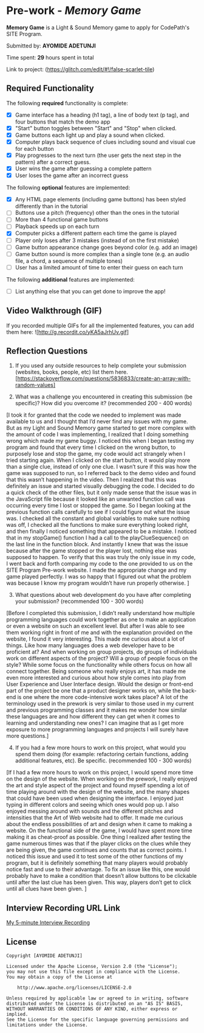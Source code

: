 # Pre-work - *Memory Game*

**Memory Game** is a Light & Sound Memory game to apply for CodePath's SITE Program. 

Submitted by: **AYOMIDE ADETUNJI**

Time spent: **29** hours spent in total

Link to project: (https://glitch.com/edit/#!/false-scarlet-tile)

## Required Functionality

The following **required** functionality is complete:

* [x] Game interface has a heading (h1 tag), a line of body text (p tag), and four buttons that match the demo app
* [x] "Start" button toggles between "Start" and "Stop" when clicked. 
* [x] Game buttons each light up and play a sound when clicked. 
* [x] Computer plays back sequence of clues including sound and visual cue for each button
* [x] Play progresses to the next turn (the user gets the next step in the pattern) after a correct guess. 
* [x] User wins the game after guessing a complete pattern
* [x] User loses the game after an incorrect guess

The following **optional** features are implemented:

* [x] Any HTML page elements (including game buttons) has been styled differently than in the tutorial
* [ ] Buttons use a pitch (frequency) other than the ones in the tutorial
* [ ] More than 4 functional game buttons
* [ ] Playback speeds up on each turn
* [x] Computer picks a different pattern each time the game is played
* [ ] Player only loses after 3 mistakes (instead of on the first mistake)
* [ ] Game button appearance change goes beyond color (e.g. add an image)
* [ ] Game button sound is more complex than a single tone (e.g. an audio file, a chord, a sequence of multiple tones)
* [ ] User has a limited amount of time to enter their guess on each turn

The following **additional** features are implemented:

- [ ] List anything else that you can get done to improve the app!

## Video Walkthrough (GIF)

If you recorded multiple GIFs for all the implemented features, you can add them here:
![http://g.recordit.co/yKA5aJrhUv.gif]

## Reflection Questions
1. If you used any outside resources to help complete your submission (websites, books, people, etc) list them here. 
[https://stackoverflow.com/questions/5836833/create-an-array-with-random-values]

2. What was a challenge you encountered in creating this submission (be specific)? How did you overcome it? (recommended 200 - 400 words) 
 
[I took it for granted that the code we needed to implement was made available to us and I thought that I’d never find any issues with my game. But as my Light and Sound Memory game started to get more complex with the amount of code I was implementing, I realized that I doing something wrong which made my game buggy. I noticed this when I began testing my program and found that every time I clicked on the wrong button, to purposely lose and stop the game, my code would act strangely when I tried starting again. When I clicked on the start button, it would play more than a single clue, instead of only one clue. I wasn’t sure if this was how the game was supposed to run, so I referred back to the demo video and found that this wasn’t happening in the video. Then I realized that this was definitely an issue and started visually debugging the code. I decided to do a quick check of the other files, but it only made sense that the issue was in the JavaScript file because it looked like an unwanted function call was occurring every time I lost or stopped the game. So I began looking at the previous function calls carefully to see if I could figure out what the issue was. I checked all the constant and global variables to make sure nothing was off, I checked all the functions to make sure everything looked right, and then finally I noticed something that appeared to be a mistake. I noticed that in my stopGame() function I had a call to the playClueSequence() on the last line in the function block. And instantly I knew that was the issue because after the game stopped or the player lost, nothing else was supposed to happen. To verify that this was truly the only issue in my code, I went back and forth comparing my code to the one provided to us on the SITE Program Pre-work website. I made the appropriate change and my game played perfectly. I was so happy that I figured out what the problem was because I know my program wouldn’t have run properly otherwise.
]

3. What questions about web development do you have after completing your submission? (recommended 100 - 300 words) 
 
[Before I completed this submission, I didn’t really understand how multiple programming languages could work together as one to make an application or even a website on such an excellent level. But after I was able to see them working right in front of me and with the explanation provided on the website, I found it very interesting. This made me curious about a lot of things. Like how many languages does a web developer have to be proficient at? And when working on group projects, do groups of individuals work on different aspects of the project? Will a group of people focus on the style? While some focus on the functionality while others focus on how all connect together. Being someone who really enjoys art, it has made me even more interested and curious about how style comes into play from User Experience and User Interface design. Would the design or front-end part of the project be one that a product designer works on, while the back-end is one where the more code-intensive work takes place? A lot of the terminology used in the prework is very similar to those used in my current and previous programming classes and it makes me wonder how similar these languages are and how different they can get when it comes to learning and understanding new ones? I can imagine that as I get more exposure to more programming languages and projects I will surely have more questions.]

4. If you had a few more hours to work on this project, what would you spend them doing (for example: refactoring certain functions, adding additional features, etc). Be specific. (recommended 100 - 300 words) 
 
[If I had a few more hours to work on this project, I would spend more time on the design of the website. When working on the prework, I really enjoyed the art and style aspect of the project and found myself spending a lot of time playing around with the design of the website, and the many shapes that could have been used when designing the interface. I enjoyed just typing in different colors and seeing which ones would pop up. I also enjoyed messing around with sounds and the different pitches and intensities that the Art of Web website had to offer. It made me curious about the endless possibilities of art and design when it came to making a website. On the functional side of the game, I would have spent more time making it as cheat-proof as possible. One thing I realized after testing the game numerous times was that if the player clicks on the clues while they are being given, the game continues and counts that as correct points. I noticed this issue and used it to test some of the other functions of my program, but it is definitely something that many players would probably notice fast and use to their advantage. To fix an issue like this, one would probably have to make a condition that doesn’t allow buttons to be clickable until after the last clue has been given. This way, players don’t get to click until all clues have been given. 
]



## Interview Recording URL Link

[My 5-minute Interview Recording](https://umd.zoom.us/rec/share/5KUcMygu2g22ZuLBkJdhmzV6rUEltdFZJHCtTeX5oRH8G18T_SINDck2fccIV5VR.THZcytzb96SS9Rrk?startTime=1650495752000)


## License

    Copyright [AYOMIDE ADETUNJI]

    Licensed under the Apache License, Version 2.0 (the "License");
    you may not use this file except in compliance with the License.
    You may obtain a copy of the License at

        http://www.apache.org/licenses/LICENSE-2.0

    Unless required by applicable law or agreed to in writing, software
    distributed under the License is distributed on an "AS IS" BASIS,
    WITHOUT WARRANTIES OR CONDITIONS OF ANY KIND, either express or implied.
    See the License for the specific language governing permissions and
    limitations under the License.
